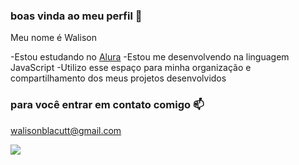 ### boas vinda ao meu perfil 🩶

Meu nome é Walison

-Estou estudando no [Alura](https://www.alura.com.br)
-Estou me desenvolvendo na linguagem JavaScript
-Utilizo esse espaço para minha organização e compartilhamento dos meus projetos desenvolvidos

### para você entrar em contato comigo 📫

walisonblacutt@gmail.com




![](https://media.tenor.com/Faoc0RLFGMUAAAAM/deadpool3-tva.gif)
